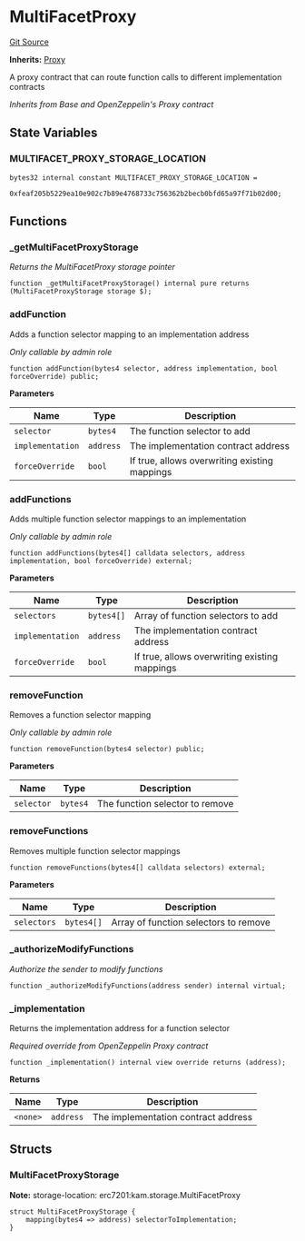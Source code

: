 # MultiFacetProxy
[Git Source](https://github.com/VerisLabs/KAM/blob/3f66acab797e6ddb71d2b17eb97d3be17c371dac/src/base/MultiFacetProxy.sol)

**Inherits:**
[Proxy](/src/abstracts/Proxy.sol/abstract.Proxy.md)

A proxy contract that can route function calls to different implementation contracts

*Inherits from Base and OpenZeppelin's Proxy contract*


## State Variables
### MULTIFACET_PROXY_STORAGE_LOCATION

```solidity
bytes32 internal constant MULTIFACET_PROXY_STORAGE_LOCATION =
    0xfeaf205b5229ea10e902c7b89e4768733c756362b2becb0bfd65a97f71b02d00;
```


## Functions
### _getMultiFacetProxyStorage

*Returns the MultiFacetProxy storage pointer*


```solidity
function _getMultiFacetProxyStorage() internal pure returns (MultiFacetProxyStorage storage $);
```

### addFunction

Adds a function selector mapping to an implementation address

*Only callable by admin role*


```solidity
function addFunction(bytes4 selector, address implementation, bool forceOverride) public;
```
**Parameters**

|Name|Type|Description|
|----|----|-----------|
|`selector`|`bytes4`|The function selector to add|
|`implementation`|`address`|The implementation contract address|
|`forceOverride`|`bool`|If true, allows overwriting existing mappings|


### addFunctions

Adds multiple function selector mappings to an implementation

*Only callable by admin role*


```solidity
function addFunctions(bytes4[] calldata selectors, address implementation, bool forceOverride) external;
```
**Parameters**

|Name|Type|Description|
|----|----|-----------|
|`selectors`|`bytes4[]`|Array of function selectors to add|
|`implementation`|`address`|The implementation contract address|
|`forceOverride`|`bool`|If true, allows overwriting existing mappings|


### removeFunction

Removes a function selector mapping

*Only callable by admin role*


```solidity
function removeFunction(bytes4 selector) public;
```
**Parameters**

|Name|Type|Description|
|----|----|-----------|
|`selector`|`bytes4`|The function selector to remove|


### removeFunctions

Removes multiple function selector mappings


```solidity
function removeFunctions(bytes4[] calldata selectors) external;
```
**Parameters**

|Name|Type|Description|
|----|----|-----------|
|`selectors`|`bytes4[]`|Array of function selectors to remove|


### _authorizeModifyFunctions

*Authorize the sender to modify functions*


```solidity
function _authorizeModifyFunctions(address sender) internal virtual;
```

### _implementation

Returns the implementation address for a function selector

*Required override from OpenZeppelin Proxy contract*


```solidity
function _implementation() internal view override returns (address);
```
**Returns**

|Name|Type|Description|
|----|----|-----------|
|`<none>`|`address`|The implementation contract address|


## Structs
### MultiFacetProxyStorage
**Note:**
storage-location: erc7201:kam.storage.MultiFacetProxy


```solidity
struct MultiFacetProxyStorage {
    mapping(bytes4 => address) selectorToImplementation;
}
```


